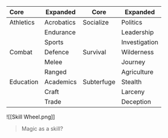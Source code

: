 | Core      | Expanded   | Core       | Expanded      |
|:--------- | ---------- | ---------- | ------------- |
| Athletics | Acrobatics | Socialize  | Politics      |
|           | Endurance  |            | Leadership    |
|           | Sports     |            | Investigation |
| Combat    | Defence    | Survival   | Wilderness    |
|           | Melee      |            | Journey       |
|           | Ranged     |            | Agriculture   |
| Education | Academics  | Subterfuge | Stealth       |
|           | Craft      |            | Larceny       |
|           | Trade      |            | Deception     |




![[Skill Wheel.png]]


> Magic as a skill?